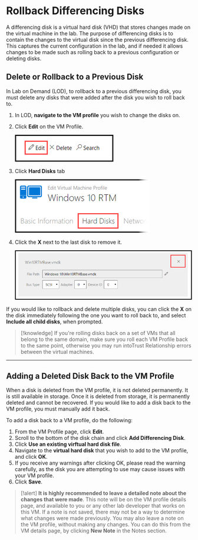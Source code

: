 # Rollback Differencing Disks

A differencing disk is a virtual hard disk (VHD) that stores changes made on the virtual machine in the lab. The purpose of differencing disks is to contain the changes to the virtual disk since the previous differencing disk. This captures the current configuration in the lab, and if needed it allows changes to be made such as rolling back to a previous configuration or deleting disks.  

## Delete or Rollback to a Previous Disk

In Lab on Demand (LOD), to rollback to a previous differencing disk, you must delete any disks that were added after the disk you wish to roll back to.

1. In LOD, **navigate to the VM profile** you wish to change the disks on.

1. Click **Edit** on the VM Profile.

    ![](images/edit-vm-profile.png)

1. Click **Hard Disks** tab

    ![](images/edit-vm-profile-hard-disks-tab.png)

1. Click the **X** next to the last disk to remove it.

    ![](images/edit-vm-profile-hard-disks-tab-x-button.png)

If you would like to rollback and delete multiple disks, you can click the **X** on the disk immediately following the one you want to roll back to, and select **Include all child disks**, when prompted.

>[!knowledge] If you're rolling disks back on a set of VMs that all belong to the same domain, make sure you roll each VM Profile back to the same point, otherwise you may run intoTrust Relationship errors between the virtual machines.

-----
## Adding a Deleted Disk Back to the VM Profile

When a disk is deleted from the VM profile, it is not deleted permanently. It is still available in storage. Once it is deleted from storage, it is permanently deleted and cannot be recovered. If you would like to add a disk back to the VM profile, you must manually add it back. 

To add a disk back to a VM profile, do the following:

1. From the VM Profile page, click **Edit**.
1. Scroll to the bottom of the disk chain and click **Add Differencing Disk**. 
1. Click **Use an existing virftual hard disk file**. 
1. Navigate to the **virtual hard disk** that you wish to add to the VM profile, and click **OK**.
1. If you receive any warnings after clicking OK, please read the warning carefully, as the disk you are attempting to use may cause issues with your VM profile. 
1. Click **Save**.

>[!alert] **It is highly recommended to leave a detailed note about the changes that were made**. This note will be on the VM profile details page, and available to you or any other lab developer that works on this VM. If a note is not saved, there may not be a way to determine what changes were made previously. You may also leave a note on the VM profile, without making any changes. You can do this from the VM details page, by clicking **New Note** in the Notes section.